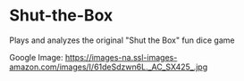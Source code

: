 # Shut-the-Box
Plays and analyzes the original "Shut the Box" fun dice game

Google Image: https://images-na.ssl-images-amazon.com/images/I/61deSdzwn6L._AC_SX425_.jpg
